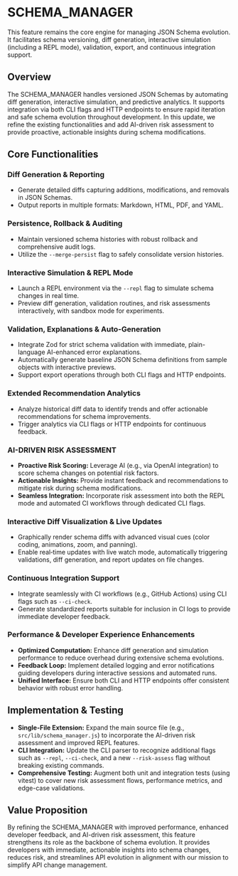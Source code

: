 # SCHEMA_MANAGER

This feature remains the core engine for managing JSON Schema evolution. It facilitates schema versioning, diff generation, interactive simulation (including a REPL mode), validation, export, and continuous integration support.

## Overview

The SCHEMA_MANAGER handles versioned JSON Schemas by automating diff generation, interactive simulation, and predictive analytics. It supports integration via both CLI flags and HTTP endpoints to ensure rapid iteration and safe schema evolution throughout development. In this update, we refine the existing functionalities and add AI-driven risk assessment to provide proactive, actionable insights during schema modifications.

## Core Functionalities

### Diff Generation & Reporting
- Generate detailed diffs capturing additions, modifications, and removals in JSON Schemas.
- Output reports in multiple formats: Markdown, HTML, PDF, and YAML.

### Persistence, Rollback & Auditing
- Maintain versioned schema histories with robust rollback and comprehensive audit logs.
- Utilize the `--merge-persist` flag to safely consolidate version histories.

### Interactive Simulation & REPL Mode
- Launch a REPL environment via the `--repl` flag to simulate schema changes in real time.
- Preview diff generation, validation routines, and risk assessments interactively, with sandbox mode for experiments.

### Validation, Explanations & Auto-Generation
- Integrate Zod for strict schema validation with immediate, plain-language AI-enhanced error explanations.
- Automatically generate baseline JSON Schema definitions from sample objects with interactive previews.
- Support export operations through both CLI flags and HTTP endpoints.

### Extended Recommendation Analytics
- Analyze historical diff data to identify trends and offer actionable recommendations for schema improvements.
- Trigger analytics via CLI flags or HTTP endpoints for continuous feedback.

### AI-DRIVEN RISK ASSESSMENT
- **Proactive Risk Scoring:** Leverage AI (e.g., via OpenAI integration) to score schema changes on potential risk factors.
- **Actionable Insights:** Provide instant feedback and recommendations to mitigate risk during schema modifications.
- **Seamless Integration:** Incorporate risk assessment into both the REPL mode and automated CI workflows through dedicated CLI flags.

### Interactive Diff Visualization & Live Updates
- Graphically render schema diffs with advanced visual cues (color coding, animations, zoom, and panning).
- Enable real‑time updates with live watch mode, automatically triggering validations, diff generation, and report updates on file changes.

### Continuous Integration Support
- Integrate seamlessly with CI workflows (e.g., GitHub Actions) using CLI flags such as `--ci-check`.
- Generate standardized reports suitable for inclusion in CI logs to provide immediate developer feedback.

### Performance & Developer Experience Enhancements
- **Optimized Computation:** Enhance diff generation and simulation performance to reduce overhead during extensive schema evolutions.
- **Feedback Loop:** Implement detailed logging and error notifications guiding developers during interactive sessions and automated runs.
- **Unified Interface:** Ensure both CLI and HTTP endpoints offer consistent behavior with robust error handling.

## Implementation & Testing

- **Single-File Extension:** Expand the main source file (e.g., `src/lib/schema_manager.js`) to incorporate the AI-driven risk assessment and improved REPL features.
- **CLI Integration:** Update the CLI parser to recognize additional flags such as `--repl`, `--ci-check`, and a new `--risk-assess` flag without breaking existing commands.
- **Comprehensive Testing:** Augment both unit and integration tests (using vitest) to cover new risk assessment flows, performance metrics, and edge-case validations.

## Value Proposition

By refining the SCHEMA_MANAGER with improved performance, enhanced developer feedback, and AI-driven risk assessment, this feature strengthens its role as the backbone of schema evolution. It provides developers with immediate, actionable insights into schema changes, reduces risk, and streamlines API evolution in alignment with our mission to simplify API change management.
